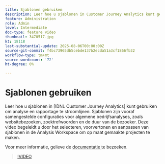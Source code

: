 ```yaml
---
title: Sjablonen gebruiken
description: Leer hoe u sjablonen in Customer Journey Analytics kunt gebruiken om analyse en rapportage te stroomlijnen.
feature: Administration
role: Admin
level: Intermediate
doc-type: feature video
thumbnail: 3470517.jpg
kt: 18118
last-substantial-update: 2025-08-06T00:00:00Z
source-git-commit: f4bc73965db5cebde137b2ecda51a3cf1866fb32
workflow-type: tm+mt
source-wordcount: '72'
ht-degree: 0%

---
```


# Sjablonen gebruiken

Leer hoe u sjablonen in [!DNL Customer Journey Analytics] kunt gebruiken om analyse en rapportage te stroomlijnen. Sjablonen zijn vooraf samengestelde configuraties voor algemene bedrijfsanalyses, zoals websitebezoeken, zoektrefwoorden en de duur van de bezoeker. Deze video begeleidt u door het selecteren, voorvertonen en aanpassen van sjablonen in de Analysis Workspace om op maat gemaakte projecten te maken.

Voor meer informatie, gelieve de [ documentatie ](https://experienceleague.adobe.com/nl/docs/analytics-platform/using/cja-workspace/templates/use-templates) te bezoeken.

>[!VIDEO](https://video.tv.adobe.com/v/3470535/?learn=on&captions=dut)
